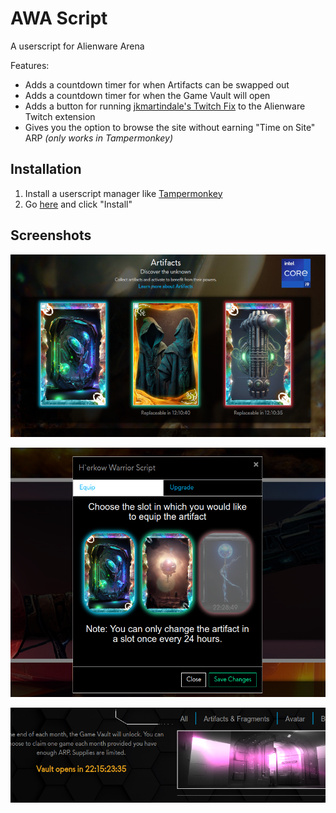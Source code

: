 # AWA Script

A userscript for Alienware Arena

Features:

* Adds a countdown timer for when Artifacts can be swapped out
* Adds a countdown timer for when the Game Vault will open
* Adds a button for running [jkmartindale's Twitch Fix](https://github.com/jkmartindale/alienware-arena-fix) to the Alienware Twitch extension
* Gives you the option to browse the site without earning "Time on Site" ARP *(only works in Tampermonkey)*

## Installation

1. Install a userscript manager like [Tampermonkey](https://www.tampermonkey.net/)
2. Go [here](https://github.com/Citrinate/awa-script/raw/main/code.user.js) and click "Install"

## Screenshots

![Artifact Countdown](https://raw.githubusercontent.com/Citrinate/awa-script/main/Screenshots/artifacts_1.png)

![Artifact Countdown](https://raw.githubusercontent.com/Citrinate/awa-script/main/Screenshots/artifacts_2.png)

![Vault Countdown](https://raw.githubusercontent.com/Citrinate/awa-script/main/Screenshots/vault.png)
